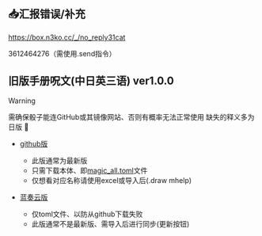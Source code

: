 ## :inbox_tray:汇报错误/补充

https://box.n3ko.cc/_/no_reply31cat

3612464276（需使用.send指令）

## 旧版手册呪文(中日英三语) ver1.0.0
> [!WARNING]
> 需确保骰子能连GitHub或其镜像网站、否则有概率无法正常使用
> 缺失的释义多为日版 :smiling_face_with_tear:

- [github版](https://github.com/errrr-er/alll/tree/main/magic/CJE)
    - 此版通常为最新版
    - 只需下载本体、即[magic_all.toml](https://github.com/errrr-er/alll/blob/main/magic/CJE/magic_all.toml)文件
    - 仅想看对应名称请使用excel或导入后(.draw mhelp)

- [蓝奏云版](https://wwye.lanzoup.com/iohw92ihoikf)
    - 仅toml文件、以防从github下载失败
    - 此版通常不是最新版、需导入后进行同步(更新按钮)